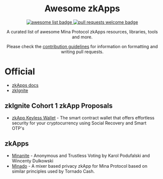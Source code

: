  <h1 align="center">Awesome zkApps</h1>
  <p align="center">
    <a href="https://github.com/sindresorhus/awesome">
      <img alt="awesome list badge" src="https://cdn.rawgit.com/sindresorhus/awesome/d7305f38d29fed78fa85652e3a63e154dd8e8829/media/badge.svg">
    </a>
    <a href="http://makeapullrequest.com">
      <img alt="pull requests welcome badge" src="https://img.shields.io/badge/PRs-welcome-brightgreen.svg?style=flat">
    </a>
  </p>

  <p align="center">A curated list of awesome Mina Protocol zkApps resources, libraries, tools and more.</p>
  <p align="center">Please check the <a href="CONTRIBUTING.md">contribution guidelines</a> for information on formatting and writing pull requests.</p>

# Official
* [zkApps docs](https://docs.minaprotocol.com/zkapps)
* [zkIgnite](https://zkignite.minaprotocol.com/zkignite/zkignite-overview)


## zkIgnite Cohort 1 zkApp Proposals
* [zkApp Keyless Wallet](https://zkignite.minaprotocol.com/zkignite/zkapp-track-1/draftproposals/suggestion/236) - The smart contract wallet that offers effortless security for your cryptocurrency using Social Recovery and Smart OTP's

## zkApps 
* [Minanite](https://github.com/sausage-dog/minanite) - Anonymous and Trustless Voting by Karol Podufalski and Wincenty Dulkowski
* [Minado](https://github.com/Sr-santi/mina-ui) - A mixer based privacy zkApp for Mina Protocol based on similar principles used by Tornado Cash.
